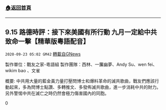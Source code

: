 ###  [:house:返回首頁](https://github.com/ourhimalayas/txt)
---

## 9.15 路德時評：接下來美國有所行動 九月一定給中共致命一擊【精華版粵語配音】
`2020-09-23 05:02 GM42` [轉載自GNews](https://gnews.org/zh-hant/379384/)

製作單位：戰友之家-粵語組
製作團隊：西林、一簾幽夢、Andy Su、wen fei、wikim bao 、文雀



概要:
中共用大量的藍金黃力量打壓閆博士和爆料革命的滅共歌曲，戰友們應該行動起來，多為閆博士點讚、多轉推文、多發佈滅共歌曲，進一步消耗中共的財力。
另外警惕中共在滅亡之時仍然會極力傷害國內的同胞。

0

